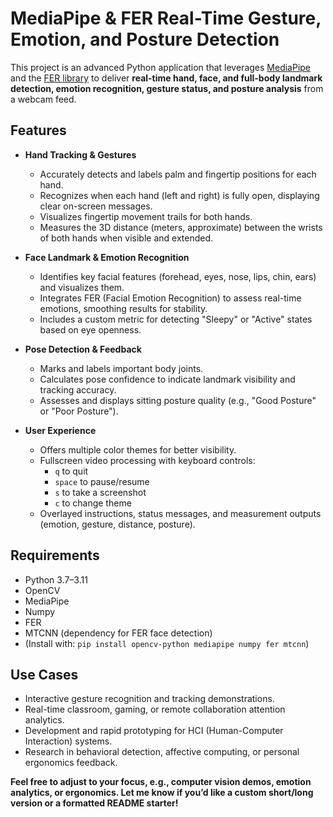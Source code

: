 # MediaPipe & FER Real-Time Gesture, Emotion, and Posture Detection

This project is an advanced Python application that leverages [MediaPipe](https://google.github.io/mediapipe/) and the [FER library](https://github.com/justinshenk/fer) to deliver **real-time hand, face, and full-body landmark detection, emotion recognition, gesture status, and posture analysis** from a webcam feed.

## Features

- **Hand Tracking & Gestures**
  - Accurately detects and labels palm and fingertip positions for each hand.
  - Recognizes when each hand (left and right) is fully open, displaying clear on-screen messages.
  - Visualizes fingertip movement trails for both hands.
  - Measures the 3D distance (meters, approximate) between the wrists of both hands when visible and extended.

- **Face Landmark & Emotion Recognition**
  - Identifies key facial features (forehead, eyes, nose, lips, chin, ears) and visualizes them.
  - Integrates FER (Facial Emotion Recognition) to assess real-time emotions, smoothing results for stability.
  - Includes a custom metric for detecting "Sleepy" or "Active" states based on eye openness.

- **Pose Detection & Feedback**
  - Marks and labels important body joints.
  - Calculates pose confidence to indicate landmark visibility and tracking accuracy.
  - Assesses and displays sitting posture quality (e.g., "Good Posture" or "Poor Posture").

- **User Experience**
  - Offers multiple color themes for better visibility.
  - Fullscreen video processing with keyboard controls:
    - `q` to quit
    - `space` to pause/resume
    - `s` to take a screenshot
    - `c` to change theme
  - Overlayed instructions, status messages, and measurement outputs (emotion, gesture, distance, posture).

## Requirements

- Python 3.7–3.11
- OpenCV
- MediaPipe
- Numpy
- FER
- MTCNN (dependency for FER face detection)
- (Install with: `pip install opencv-python mediapipe numpy fer mtcnn`)

## Use Cases

- Interactive gesture recognition and tracking demonstrations.
- Real-time classroom, gaming, or remote collaboration attention analytics.
- Development and rapid prototyping for HCI (Human-Computer Interaction) systems.
- Research in behavioral detection, affective computing, or personal ergonomics feedback.

**Feel free to adjust to your focus, e.g., computer vision demos, emotion analytics, or ergonomics. Let me know if you’d like a custom short/long version or a formatted README starter!**
